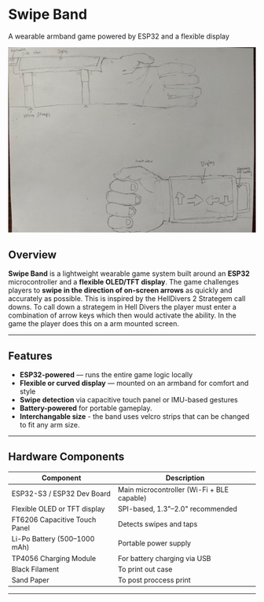 #  Swipe Band  
A wearable armband game powered by ESP32 and a flexible display

![Swipe Band Mockup](CONCEPT.jpg) <!-- Optional: replace with your image -->

##  Overview
**Swipe Band** is a lightweight wearable game system built around an **ESP32** microcontroller and a **flexible OLED/TFT display**. The game challenges players to **swipe in the direction of on-screen arrows** as quickly and accurately as possible. This is inspired by the HellDivers 2 Strategem call downs. To call down a strategem in Hell Divers the player must enter a combination of arrow keys which then would activate the ability. In the game the player does this on a arm mounted screen. 

---

## Features
- **ESP32-powered** — runs the entire game logic locally  
-  **Flexible or curved display** — mounted on an armband for comfort and style  
- **Swipe detection** via capacitive touch panel or IMU-based gestures  
- **Battery-powered** for portable gameplay.
- **Interchangable size** - the band uses velcro strips that can be changed to fit any arm size. 

---

##  Hardware Components
| Component                        | Description                                     |
|-----------------------------------|-------------------------------------------------|
| ESP32-S3 / ESP32 Dev Board      | Main microcontroller (Wi-Fi + BLE capable)     |
| Flexible OLED or TFT display    | SPI-based, 1.3"–2.0" recommended               |
| FT6206 Capacitive Touch Panel  | Detects swipes and taps                        |
| Li-Po Battery (500–1000 mAh)   | Portable power supply                          |
| TP4056 Charging Module        | For battery charging via USB                   |
|Black Filament| To print out case|
|Sand Paper| To post proccess print|

---

